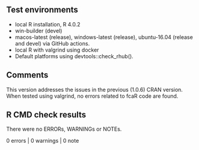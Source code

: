 ## Test environments
* local R installation, R 4.0.2
* win-builder (devel)
* macos-latest (release), windows-latest (release), ubuntu-16.04 (release and devel) via GitHub actions.
* local R with valgrind using docker
* Default platforms using devtools::check_rhub().

## Comments
This version addresses the issues in the previous (1.0.6) CRAN version. When tested using valgrind, no errors related to fcaR code are found.

## R CMD check results
There were no ERRORs, WARNINGs or NOTEs. 

0 errors | 0 warnings | 0 note
